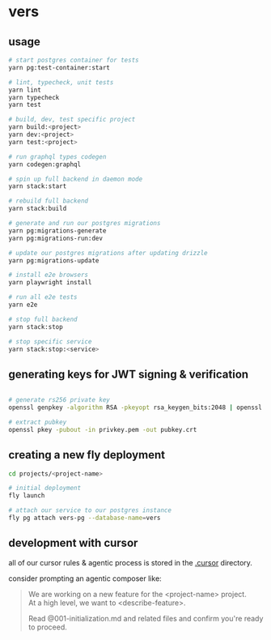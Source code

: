 # vers

## usage

```sh
# start postgres container for tests
yarn pg:test-container:start

# lint, typecheck, unit tests
yarn lint
yarn typecheck
yarn test

# build, dev, test specific project
yarn build:<project>
yarn dev:<project>
yarn test:<project>

# run graphql types codegen
yarn codegen:graphql

# spin up full backend in daemon mode
yarn stack:start

# rebuild full backend
yarn stack:build

# generate and run our postgres migrations
yarn pg:migrations-generate
yarn pg:migrations-run:dev

# update our postgres migrations after updating drizzle
yarn pg:migrations-update

# install e2e browsers
yarn playwright install

# run all e2e tests
yarn e2e

# stop full backend
yarn stack:stop

# stop specific service
yarn stack:stop:<service>
```

## generating keys for JWT signing & verification

```sh

# generate rs256 private key
openssl genpkey -algorithm RSA -pkeyopt rsa_keygen_bits:2048 | openssl pkcs8 -topk8 -nocrypt > privkey.pem

# extract pubkey
openssl pkey -pubout -in privkey.pem -out pubkey.crt
```

## creating a new fly deployment

```sh
cd projects/<project-name>

# initial deployment
fly launch

# attach our service to our postgres instance
fly pg attach vers-pg --database-name=vers
```

## development with cursor

all of our cursor rules & agentic process is stored in the [.cursor](.cursor) directory.

consider prompting an agentic composer like:

> We are working on a new feature for the \<project-name> project.  
> At a high level, we want to \<describe-feature>.
>
> Read @001-initialization.md and related files and confirm you're ready to proceed.
